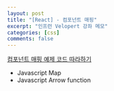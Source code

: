 ```yaml
---
layout: post
title: "[React] - 컴포넌트 매핑"
excerpt: "인프런 Velopert 강좌 메모"
categories: [css]
comments: false
---
```


[컴포넌트 매핑 예제 코드 따라하기](https://codepen.io/jin2/pen/wrdmpe?editors=1010)
- Javascript Map
- Javascript Arrow function
